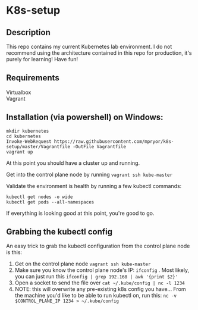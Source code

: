 # K8s-setup

## Description

This repo contains my current Kubernetes lab environment. I do not recommend using the architecture contained in this repo for production, it's purely for learning! Have fun!

## Requirements

Virtualbox  
Vagrant

## Installation (via powershell) on Windows:

```
mkdir kubernetes
cd kubernetes
Invoke-WebRequest https://raw.githubusercontent.com/mpryor/k8s-setup/master/Vagrantfile -OutFile Vagrantfile
vagrant up
```

At this point you should have a cluster up and running.

Get into the control plane node by running `vagrant ssh kube-master`

Validate the environment is health by running a few kubectl commands:

```
kubectl get nodes -o wide
kubectl get pods --all-namespaces
```

If everything is looking good at this point, you're good to go.

## Grabbing the kubectl config 

An easy trick to grab the kubectl configuration from the control plane node is this:

1. Get on the control plane node `vagrant ssh kube-master`
2. Make sure you know the control plane node's IP: `ifconfig` . Most likely, you can just run this `ifconfig | grep 192.168 | awk '{print $2}'`
3. Open a socket to send the file over `cat ~/.kube/config | nc -l 1234`
4. NOTE: this will overwrite any pre-existing k8s config you have... From the machine you'd like to be able to run kubectl on, run this: `nc -v $CONTROL_PLANE_IP 1234 > ~/.kube/config` 

